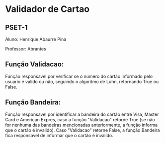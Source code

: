 # Validador de Cartao
## PSET-1
Aluno: Henrique Abaurre Pina

Professor: Abrantes
## Função Validacao:
Função responsavel por verificar se o numero do cartão informado pelo usuario é valido ou não, seguindo o algoritmo de Luhn, retornando True ou False.
## Função Bandeira:
Função responsavel por identificar a bandeira do cartão entre Visa, Master Card e American Expres, caso a função "Validacao" retorne True (se não for nenhuma das bandeiras mencionadas anteriormente, a função informa que o cartão é invalido). Caso "Validacao" retorne False, a função Bandeira fica responsavel de informar que o cartão é invalido.

